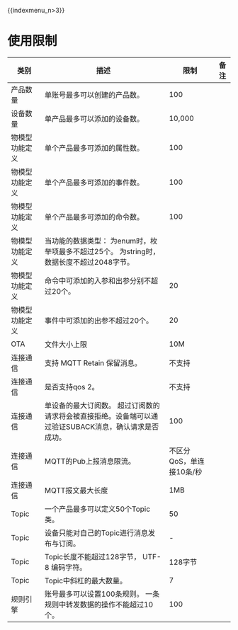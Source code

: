 {{indexmenu_n>3}}

# 使用限制

| 类别                                   | 描述                                                         | 限制                           | 备注 |
| -------------------------------------- | ------------------------------------------------------------ | ------------------------------ | ---- |
| 产品数量                               | 单账号最多可以创建的产品数。                                 | 100                            |      |
| 设备数量                               | 单产品最多可以添加的设备数。                                 | 10,000                         |      |
| 物模型功能定义                         | 单个产品最多可添加的属性数。                                 | 100                            |      |
| 物模型功能定义                         | 单个产品最多可添加的事件数。                                 | 100                            |      |
| 物模型功能定义                         | 单个产品最多可添加的命令数。                                 | 100                            |      |
| 物模型功能定义                         | 当功能的数据类型： 为enum时，枚举项最多不超过25个。 为string时，数据长度不超过2048字节。  |                                |      |
| 物模型功能定义                         | 命令中可添加的入参和出参分别不超过20个。                     | 20                             |      |
| 物模型功能定义                         | 事件中可添加的出参不超过20个。                               | 20                             |      |
| OTA                                    | 文件大小上限                                                 | 10M                            |      |
| 连接通信                               | 支持 MQTT  Retain 保留消息。                                   |不支持                              |   |
| 连接通信                               | 是否支持qos 2。                                   |不支持                              |   |
| 连接通信                               | 单设备的最大订阅数。 超过订阅数的请求将会被直接拒绝。设备端可以通过验证SUBACK消息，确认请求是否成功。 | 100                            |   |
| 连接通信                               | MQTT的Pub上报消息限流。 | 不区分QoS，单连接10条/秒 |   |
| 连接通信                               | MQTT报文最大长度                                             | 1MB                            |      |
| Topic                                  | 一个产品最多可以定义50个Topic类。                            | 50                             |      |
| Topic                                  | 设备只能对自己的Topic进行消息发布与订阅。                    | -                              |      |
| Topic                                  | Topic长度不能超过128字节， UTF-8 编码字符。                  | 128字节                        |      |
| Topic                                  | Topic中斜杠的最大数量。                                      | 7                              |      |
| 规则引擎                               | 账号最多可以设置100条规则。 一条规则中转发数据的操作不能超过10个。                                  | 100                            |      |